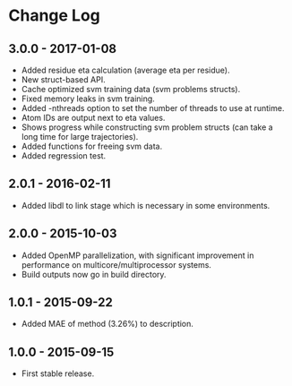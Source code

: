 # Change Log

## 3.0.0 - 2017-01-08
- Added residue eta calculation (average eta per residue).
- New struct-based API.
- Cache optimized svm training data (svm problems structs).
- Fixed memory leaks in svm training.
- Added -nthreads option to set the number of threads to use at runtime.
- Atom IDs are output next to eta values.
- Shows progress while constructing svm problem structs (can take a long time for large trajectories).
- Added functions for freeing svm data.
- Added regression test.

## 2.0.1 - 2016-02-11
- Added libdl to link stage which is necessary in some environments.

## 2.0.0 - 2015-10-03
- Added OpenMP parallelization, with significant improvement in performance on multicore/multiprocessor systems.
- Build outputs now go in build directory.

## 1.0.1 - 2015-09-22
- Added MAE of method (3.26%) to description.

## 1.0.0 - 2015-09-15
- First stable release.
